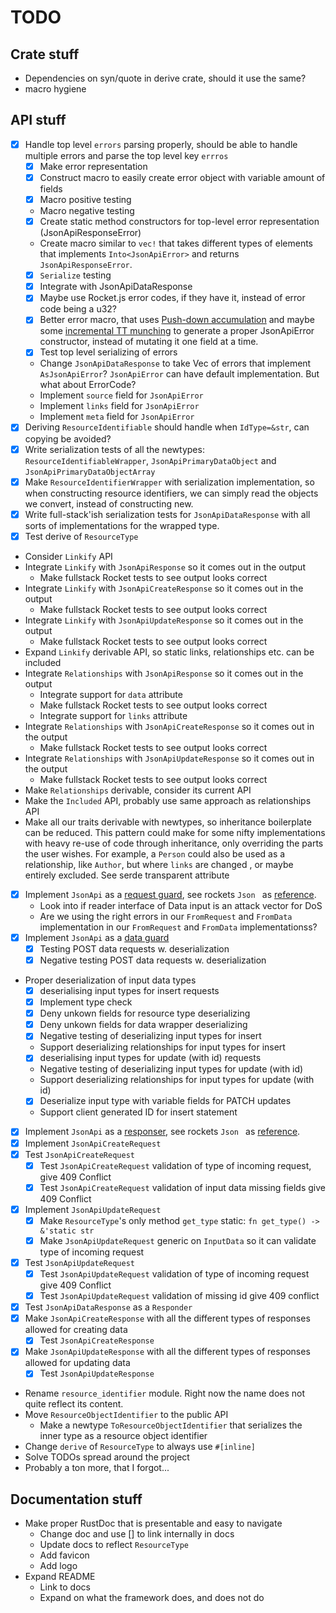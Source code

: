 # TODO

## Crate stuff

 - Dependencies on syn/quote in derive crate, should it use the same?
 - macro hygiene

## API stuff

 - [x] Handle top level `errors` parsing properly, should be able to handle multiple errors and parse the top level key
  `errros`
    - [x] Make error representation
    - [x] Construct macro to easily create error object with variable amount of fields
    - [x] Macro positive testing
    - Macro negative testing
    - [x] Create static method constructors for top-level error representation (JsonApiResponseError)
    - Create macro similar to `vec!` that takes different types of elements that implements `Into<JsonApiError>` and
     returns `JsonApiResponseError`.
    - [x] `Serialize` testing
    - [x] Integrate with JsonApiDataResponse
    - [x] Maybe use Rocket.js error codes, if they have it, instead of error code being a u32?
    - [x] Better error macro, that uses [Push-down accumulation](https://danielkeep.github.io/tlborm/book/pat-push-down-accumulation.html)
    and maybe some [incremental TT munching](https://danielkeep.github.io/tlborm/book/pat-incremental-tt-munchers.html)
    to generate a proper JsonApiError constructor, instead of mutating it one field at a time.
    - [x] Test top level serializing of errors
    - Change `JsonApiDataResponse` to take Vec of errors that implement `AsJsonApiError`? `JsonApiError` can have default 
    implementation. But what about ErrorCode?
    - Implement `source` field for `JsonApiError`
    - Implement `links` field for `JsonApiError`
    - Implement `meta` field for `JsonApiError`
 - [x] Deriving `ResourceIdentifiable` should handle when `IdType=&str`, can copying be avoided?
 - [x] Write serialization tests of all the newtypes: `ResourceIdentifiableWrapper`, `JsonApiPrimaryDataObject` and
  `JsonApiPrimaryDataObjectArray`
 - [x] Make `ResourceIdentifierWrapper` with serialization implementation, so when constructing resource identifiers, we
  can simply read the objects we convert, instead of constructing new.
 - [x] Write full-stack'ish serialization tests for `JsonApiDataResponse` with all sorts of implementations for the wrapped
  type.
 - [x] Test derive of `ResourceType`
 - Consider `Linkify` API
 - Integrate `Linkify` with `JsonApiResponse` so it comes out in the output
    - Make fullstack Rocket tests to see output looks correct
 - Integrate `Linkify` with `JsonApiCreateResponse` so it comes out in the output
    - Make fullstack Rocket tests to see output looks correct
 - Integrate `Linkify` with `JsonApiUpdateResponse` so it comes out in the output
    - Make fullstack Rocket tests to see output looks correct
 - Expand `Linkify` derivable API, so static links, relationships etc. can be included
 - Integrate `Relationships` with `JsonApiResponse` so it comes out in the output
    - Integrate support for `data` attribute
    - Make fullstack Rocket tests to see output looks correct
    - Integrate support for `links` attribute
 - Integrate `Relationships` with `JsonApiCreateResponse` so it comes out in the output
    - Make fullstack Rocket tests to see output looks correct
 - Integrate `Relationships` with `JsonApiUpdateResponse` so it comes out in the output
    - Make fullstack Rocket tests to see output looks correct
 - Make `Relationships` derivable, consider its current API
 - Make the `Included` API, probably use same approach as relationships API
 - Make all our traits derivable with newtypes, so inheritance boilerplate can be reduced. This pattern could make
  for some nifty implementations with heavy re-use of code through inheritance, only overriding the parts the user
   wishes. For example, a `Person` could also be used as a relationship, like `Author`, but where `links` are changed
   , or maybe entirely excluded. See serde transparent attribute
 - [x] Implement `JsonApi` as a [request guard](https://rocket.rs/v0.4/guide/requests/#custom-guards), see rockets `Json
 ` as [reference](https://github.com/SergioBenitez/Rocket/blob/master/contrib/lib/src/json.rs).
    - Look into if reader interface of Data input is an attack vector for DoS
    - Are we using the right errors in our `FromRequest` and `FromData` implementation in our `FromRequest` and `FromData` implementationss?
 - [x] Implement `JsonApi` as a [data guard](https://api.rocket.rs/v0.4/rocket/data/trait.FromData.html)
    - [x] Testing POST data requests w. deserialization
    - [x] Negative testing POST data requests w. deserialization
 - Proper deserialization of input data types
    - [x] deserialising input types for insert requests
    - [x] Implement type check
    - [x] Deny unkown fields for resource type deserializing
    - [x] Deny unkown fields for data wrapper deserializing 
    - [x] Negative testing of deserializing input types for insert
    - Support deserializing relationships for input types for insert
    - [x] deserialising input types for update (with id) requests
    - Negative testing of deserializing input types for update (with id)
    - Support deserializing relationships for input types for update (with id)
    - [x] Deserialize input type with variable fields for PATCH updates
    - Support client generated ID for insert statement
 - [x] Implement `JsonApi` as a [responser](https://rocket.rs/v0.4/guide/responses/#custom-responders), see rockets `Json
 ` as [reference](https://github.com/SergioBenitez/Rocket/blob/master/contrib/lib/src/json.rs).
 - [x] Implement `JsonApiCreateRequest`
 - [x] Test `JsonApiCreateRequest`
    - [x] Test `JsonApiCreateRequest` validation of type of incoming request, give 409 Conflict
    - [x] Test `JsonApiCreateRequest` validation of input data missing fields give 409 Conflict
 - [x] Implement `JsonApiUpdateRequest`
    - [x] Make `ResourceType`'s only method `get_type` static: `fn get_type() -> &'static str`
    - [x] Make `JsonApiUpdateRequest` generic on `InputData` so it can validate type of incoming request
 - [x] Test `JsonApiUpdateRequest`
    - [x] Test `JsonApiUpdateRequest` validation of type of incoming request give 409 Conflict
    - [x] Test `JsonApiUpdateRequest` validation of missing id give 409 conflict
 - [x] Test `JsonApiDataResponse` as a `Responder`
 - [x] Make `JsonApiCreateResponse` with all the different types of responses allowed for creating data
    - [x] Test `JsonApiCreateResponse`
 - [x] Make `JsonApiUpdateResponse` with all the different types of responses allowed for updating data
    - [x] Test `JsonApiUpdateResponse`
 - Rename `resource_identifier` module. Right now the name does not quite reflect its content.
 - Move `ResourceObjectIdentifier` to the public API
    - Make a newtype `ToResourceObjectIdentifier` that serializes the inner type as a resource object identifier
 - Change `derive` of `ResourceType` to always use `#[inline]`
 - Solve TODOs spread around the project
 - Probably a ton more, that I forgot...
 
## Documentation stuff

 - Make proper RustDoc that is presentable and easy to navigate
    - Change doc and use [] to link internally in docs
    - Update docs to reflect `ResourceType`
    - Add favicon
    - Add logo
 - Expand README
    - Link to docs
    - Expand on what the framework does, and does not do

